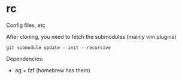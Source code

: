 rc
==

Config files, etc

After cloning, you need to fetch the submodules (mainly vim plugins)

```
git submodule update --init --recursive
```

Dependencies:
* ag + fzf (homebrew has them)
